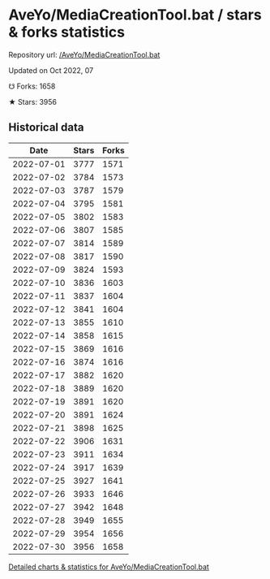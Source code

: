# AveYo/MediaCreationTool.bat / stars & forks statistics

Repository url: [/AveYo/MediaCreationTool.bat](https://github.com/AveYo/MediaCreationTool.bat)

Updated on Oct 2022, 07

☋ Forks: 1658

★ Stars: 3956

## Historical data
| Date | Stars | Forks |
|------|-------|-------|
| 2022-07-01 | 3777 | 1571 | 
| 2022-07-02 | 3784 | 1573 | 
| 2022-07-03 | 3787 | 1579 | 
| 2022-07-04 | 3795 | 1581 | 
| 2022-07-05 | 3802 | 1583 | 
| 2022-07-06 | 3807 | 1585 | 
| 2022-07-07 | 3814 | 1589 | 
| 2022-07-08 | 3817 | 1590 | 
| 2022-07-09 | 3824 | 1593 | 
| 2022-07-10 | 3836 | 1603 | 
| 2022-07-11 | 3837 | 1604 | 
| 2022-07-12 | 3841 | 1604 | 
| 2022-07-13 | 3855 | 1610 | 
| 2022-07-14 | 3858 | 1615 | 
| 2022-07-15 | 3869 | 1616 | 
| 2022-07-16 | 3874 | 1616 | 
| 2022-07-17 | 3882 | 1620 | 
| 2022-07-18 | 3889 | 1620 | 
| 2022-07-19 | 3891 | 1620 | 
| 2022-07-20 | 3891 | 1624 | 
| 2022-07-21 | 3898 | 1625 | 
| 2022-07-22 | 3906 | 1631 | 
| 2022-07-23 | 3911 | 1634 | 
| 2022-07-24 | 3917 | 1639 | 
| 2022-07-25 | 3927 | 1641 | 
| 2022-07-26 | 3933 | 1646 | 
| 2022-07-27 | 3942 | 1648 | 
| 2022-07-28 | 3949 | 1655 | 
| 2022-07-29 | 3954 | 1656 | 
| 2022-07-30 | 3956 | 1658 | 


[Detailed charts & statistics for AveYo/MediaCreationTool.bat](https://reviewgithub.com/rep/AveYo/MediaCreationTool.bat)
